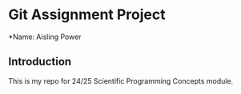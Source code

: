 # Git Assignment Project 

*Name: Aisling Power 

## Introduction 

This is my repo for 24/25 Scientific Programming Concepts module. 
